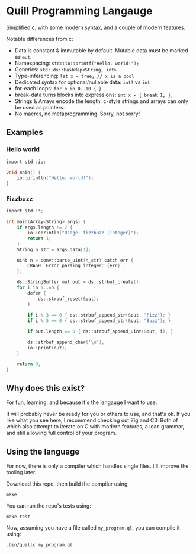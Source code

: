# Quill Programming Langauge

Simplified c, with some modern syntax, and a couple of modern features.

Notable differences from c:
- Data is constant & immutable by default. Mutable data must be marked as `mut`.
- Namespacing: `std::io::printf("Hello, world!");`
- Generics: `std::ds::HashMap<String, int>`
- Type-inferencing: `let x = true; // x is a bool`
- Dedicated syntax for optional/nullable data: `int?` vs `int`
- for-each loops: `for n in 0..10 { }`
- break-data turns blocks into expressions: `int x = { break 1; };`
- Strings & Arrays encode the length. c-style strings and arrays can only be used as pointers.
- No macros, no metaprogramming. Sorry, not sorry!

## Examples

### Hello world
```c
import std::io;

void main() {
    io::println("Hello, world!");
}
```

### Fizzbuzz
```c
import std::*;

int main(Array<String> args) {
    if args.length != 2 {
        io::eprintln("Usage: fizzbuzz [integer]");
        return 1;
    }
    String n_str = args.data[1];

    uint n = conv::parse_uint(n_str) catch err {
        CRASH `Error parsing integer: {err}`;
    };

    ds::StringBuffer mut out = ds::strbuf_create();
    for i in 1..=n {
        defer {
            ds::strbuf_reset(&out);
        }
    
        if i % 3 == 0 { ds::strbuf_append_str(&out, "Fizz"); }
        if i % 5 == 0 { ds::strbuf_append_str(&out, "Buzz"); }

        if out.length == 0 { ds::strbuf_append_uint(&out, i); }

        ds::strbuf_append_char('\n');
        io::print(out);
    }

    return 0;
}
```

## Why does this exist?

For fun, learning, and because it's the langauge I want to use.

It will probably never be ready for you or others to use, and that's ok. If you like what you see here, I recommend checking out Zig and C3. Both of which also attempt to iterate on C with modern features, a lean grammar, and still allowing full control of your program.

## Using the language

For now, there is only a compiler which handles single files. I'll improve the tooling later.

Download this repo, then build the compiler using:
```
make
```

You can run the repo's tests using:
```
make test
```

Now, assuming you have a file called `my_program.ql`, you can compile it using:
```
.bin/quillc my_program.ql
```
